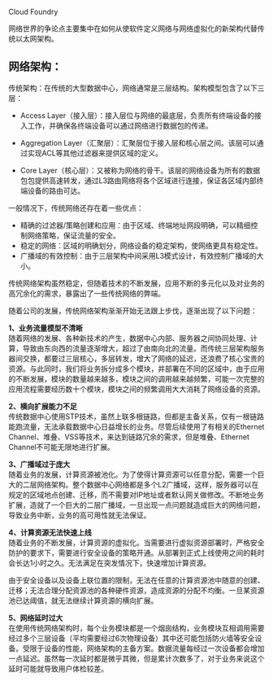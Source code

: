 Cloud Foundry

网络世界的争论点主要集中在如何从使软件定义网络与网络虚拟化的新架构代替传统以太网架构。

## 网络架构：

传统架构：在传统的大型数据中心，网络通常是三层结构。架构模型包含了以下三层：

* Access Layer（接入层）：接入层位与网络的最底层，负责所有终端设备的接入工作，并确保各终端设备可以通过网络进行数据包的传递。

* Aggregation Layer（汇聚层）：汇聚层位于接入层和核心层之间。该层可以通过实现ACL等其他过滤器来提供区域的定义。
* Core Layer（核心层）：又被称为网络的骨干。该层的网络设备为所有的数据包包提供高速转发，通过L3路由网络将各个区域进行连接，保证各区域内部终端设备的路由可达。

一般情况下，传统网络还存在着一些优点：

* 精确的过滤器/策略创建和应用：由于区域、终端地址网段明确，可以精细控制网络策略，保证流量的安全。
* 稳定的网络：区域的明确划分，网络设备的稳定架构，使网络更具有稳定性。
* 广播域的有效控制：由于三层架构中间采用L3模式设计，有效控制广播域的大小。

传统网络架构虽然稳定，但随着技术的不断发展，应用不断的多元化以及对业务的高冗余化的需求，暴露出了一些传统网络的弊端。

随着公司的发展，传统网络架构渐渐开始无法跟上步伐，逐渐出现了以下问题：

**1、业务流量模型不清晰**  
随着网络的发展、各种新技术的产生，数据中心内部、服务器之间协同处理、计算，导致由东向西的流量逐渐增大，超过了由南向北的流量。而传统三层架构服务器间交换，都要过三层核心，多层转发，增大了网络的延迟，还浪费了核心宝贵的资源。与此同时，我们将业务拆分成多个模块，并部署在不同的区域中，由于应用的不断发展，模块的数量越来越多，模块之间的调用越来越频繁，可能一次完整的应用流程需要经历数十个模块，模块之间的频繁调用大大消耗了网络设备的资源。

**2、横向扩展能力不足**  
传统数据中心使用STP技术，虽然上联多根链路，但都是主备关系，仅有一根链路能跑流量，无法承载数据中心日益增长的业务。尽管后续使用了有相关的Ethernet Channel、堆叠、VSS等技术，来达到链路冗余的需求，但是堆叠、Ethernet Channel不可能无限地进行扩展。

**3、广播域过于庞大**  
随着业务的发展，计算资源被池化。为了使得计算资源可以任意分配，需要一个巨大的二层网络架构。整个数据中心网络都是多个L2广播域，这样，服务器可以在规定的区域地点创建、迁移，而不需要对IP地址或者默认网关做修改。不断地业务扩展，造就了一个巨大的二层广播域，一旦出现一点问题就造成巨大的网络问题，导致业务中断，业务的高可用性就无法保证。

**4、计算资源无法快速上线**  
随着业务的不断发展，计算资源的虚拟化。当需要进行虚拟资源部署时，严格安全防护的要求下，需要进行安全设备的策略开通。从部署到正式上线使用之间的耗时会长达1小时之久。无法满足在突发情况下，快速增加计算资源。

由于安全设备以及设备上联位置的限制，无法在任意的计算资源池中随意的创建、迁移；无法合理分配资源池的各种硬件资源，造成资源的分配不均衡。一旦某资源池已达阈值，就无法继续计算资源的横向扩展。

**5、网络延时过大**  
在使用传统网络架构时，每个业务模块都是一个烟囱结构，业务模块互相调用需要经过多个三层设备（平均需要经过6次物理设备）其中还可能包括防火墙等安全设备。受限于设备的性能，网络架构的主备方案。数据流量每经过一次设备都会增加一点延迟。虽然每一次延时都是微乎其微，但是累计次数多了，对于业务来说这个延时可能就导致用户体检较差。

